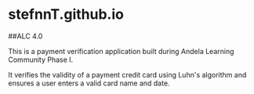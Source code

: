 # stefnnT.github.io

##ALC 4.0

This is a payment verification application built during Andela Learning Community Phase I.

It verifies the validity of a payment credit card using Luhn's algorithm and ensures a user enters a valid card name and date.
